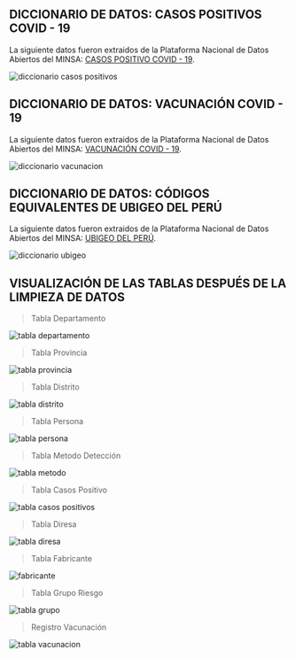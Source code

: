 ## DICCIONARIO DE DATOS: CASOS POSITIVOS COVID - 19
La siguiente datos fueron extraidos de la Plataforma Nacional de Datos Abiertos del MINSA: [CASOS POSITIVO COVID - 19](https://www.datosabiertos.gob.pe/dataset/casos-positivos-por-covid-19-ministerio-de-salud-minsa).

![diccionario casos positivos](https://github.com/Renzo1818/Analisis-Datos-COVID19/assets/93232895/7ca0ceb0-8370-49c0-ba98-48daf6709e2e)

## DICCIONARIO DE DATOS: VACUNACIÓN COVID - 19
La siguiente datos fueron extraidos de la Plataforma Nacional de Datos Abiertos del MINSA: [VACUNACIÓN COVID - 19](https://www.datosabiertos.gob.pe/dataset/vacunaci%C3%B3n-contra-covid-19-ministerio-de-salud-minsa).

![diccionario vacunacion](https://github.com/Renzo1818/Analisis-Datos-COVID19/assets/93232895/8980d8cf-a456-44ad-af77-dc07da6bd238)

## DICCIONARIO DE DATOS: CÓDIGOS EQUIVALENTES DE UBIGEO DEL PERÚ
La siguiente datos fueron extraidos de la Plataforma Nacional de Datos Abiertos del MINSA: [UBIGEO DEL PERÚ](https://www.datosabiertos.gob.pe/dataset/codigos-equivalentes-de-ubigeo-del-peru).

![diccionario ubigeo](https://github.com/Renzo1818/Analisis-Datos-COVID19/assets/93232895/9b527b6c-d5a2-49f9-9c24-dbe7ea4f0a9a)

## VISUALIZACIÓN DE LAS TABLAS DESPUÉS DE LA LIMPIEZA DE DATOS

> Tabla Departamento

![tabla departamento](https://github.com/Renzo1818/Analisis-Datos-COVID19/assets/93232895/cd963980-ebe1-47d3-b1b5-2f9cf6428c6a)


> Tabla Provincia

![tabla provincia](https://github.com/Renzo1818/Analisis-Datos-COVID19/assets/93232895/0a71d75a-1f70-47a2-bf27-1641ef227a34)


> Tabla Distrito

![tabla distrito](https://github.com/Renzo1818/Analisis-Datos-COVID19/assets/93232895/cf0f62c3-28c2-4ec9-abbf-8d2c713e0028)


> Tabla Persona

![tabla persona](https://github.com/Renzo1818/Analisis-Datos-COVID19/assets/93232895/c978b8da-e6e9-4951-a52b-97dbdee93baf)


> Tabla Metodo Detección

![tabla metodo](https://github.com/Renzo1818/Analisis-Datos-COVID19/assets/93232895/e8764b76-1491-4a6a-8b34-d65621f3e6dd)


> Tabla Casos Positivo

![tabla casos positivos](https://github.com/Renzo1818/Analisis-Datos-COVID19/assets/93232895/3097536a-a784-4b91-b13b-594768ecc23a)


> Tabla Diresa

![tabla diresa](https://github.com/Renzo1818/Analisis-Datos-COVID19/assets/93232895/144a5cad-aea2-4141-9ebd-e2f74aff6c75)


> Tabla Fabricante

![fabricante](https://github.com/Renzo1818/Analisis-Datos-COVID19/assets/93232895/d766b336-b2ef-4100-a0a6-eacd2db8ae7e)


> Tabla Grupo Riesgo

![tabla grupo](https://github.com/Renzo1818/Analisis-Datos-COVID19/assets/93232895/809bfea5-da9f-477f-9412-8897befc68c7)

> Registro Vacunación

![tabla vacunacion](https://github.com/Renzo1818/Analisis-Datos-COVID19/assets/93232895/eaafb3c2-b754-473f-b60d-564182369890)

